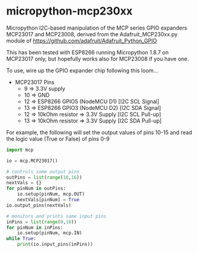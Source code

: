 # micropython-mcp230xx

Micropython I2C-based manipulation of the MCP series GPIO expanders MCP23017 and MCP23008, derived from the Adafruit_MCP230xx.py module of https://github.com/adafruit/Adafruit_Python_GPIO

This has been tested with ESP8266 running Micropython 1.8.7 on MCP23017 only, but hopefully works also for MCP23008 if you have one.

To use, wire up the GPIO expander chip following this loom...

* MCP23017 Pins 
    * 9 => 3.3V supply
    * 10 => GND
    * 12 => ESP8266 GPIO5 (NodeMCU D1) [I2C SCL Signal]
    * 13 => ESP8266 GPIO3 (NodeMCU D2) [I2C SDA Signal]
    * 12 => 10kOhm resistor => 3.3V Supply [I2C SCL Pull-up]
    * 13 => 10kOhm resistor => 3.3V Supply [I2C SDA Pull-up]

For example, the following will set the output values of pins 10-15 and read the logic value (True or False) of pins 0-9

```python
import mcp

io = mcp.MCP23017()

# controls some output pins
outPins = list(range(10,16))
nextVals = {}
for pinNum in outPins:
    io.setup(pinNum, mcp.OUT)
    nextVals[pinNum] = True
io.output_pins(nextVals)

# monitors and prints some input pins
inPins = list(range(0,10))
for pinNum in inPins:
    io.setup(pinNum, mcp.IN)
while True:
    print(io.input_pins(inPins))
```